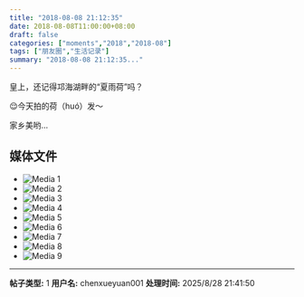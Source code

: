 ```yaml
---
title: "2018-08-08 21:12:35"
date: 2018-08-08T11:00:00+08:00
draft: false
categories: ["moments","2018","2018-08"]
tags: ["朋友圈","生活记录"]
summary: "2018-08-08 21:12:35..."
---
```


皇上，还记得邛海湖畔的“夏雨荷”吗？

😌今天拍的荷（huó）发～

家乡美哟…

## 媒体文件

- ![Media 1](/Moments/photos/2018-08-08/201808082112350.jpg)
- ![Media 2](/Moments/photos/2018-08-08/201808082112351.jpg)
- ![Media 3](/Moments/photos/2018-08-08/201808082112352.jpg)
- ![Media 4](/Moments/photos/2018-08-08/201808082112353.jpg)
- ![Media 5](/Moments/photos/2018-08-08/201808082112354.jpg)
- ![Media 6](/Moments/photos/2018-08-08/201808082112355.jpg)
- ![Media 7](/Moments/photos/2018-08-08/201808082112356.jpg)
- ![Media 8](/Moments/photos/2018-08-08/201808082112357.jpg)
- ![Media 9](/Moments/photos/2018-08-08/201808082112358.jpg)

---

**帖子类型:** 1
**用户名:** chenxueyuan001
**处理时间:** 2025/8/28 21:41:50